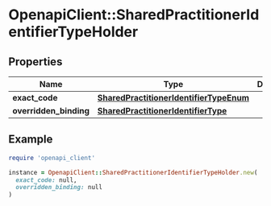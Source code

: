 # OpenapiClient::SharedPractitionerIdentifierTypeHolder

## Properties

| Name | Type | Description | Notes |
| ---- | ---- | ----------- | ----- |
| **exact_code** | [**SharedPractitionerIdentifierTypeEnum**](SharedPractitionerIdentifierTypeEnum.md) |  | [optional] |
| **overridden_binding** | [**SharedPractitionerIdentifierType**](SharedPractitionerIdentifierType.md) |  | [optional] |

## Example

```ruby
require 'openapi_client'

instance = OpenapiClient::SharedPractitionerIdentifierTypeHolder.new(
  exact_code: null,
  overridden_binding: null
)
```

